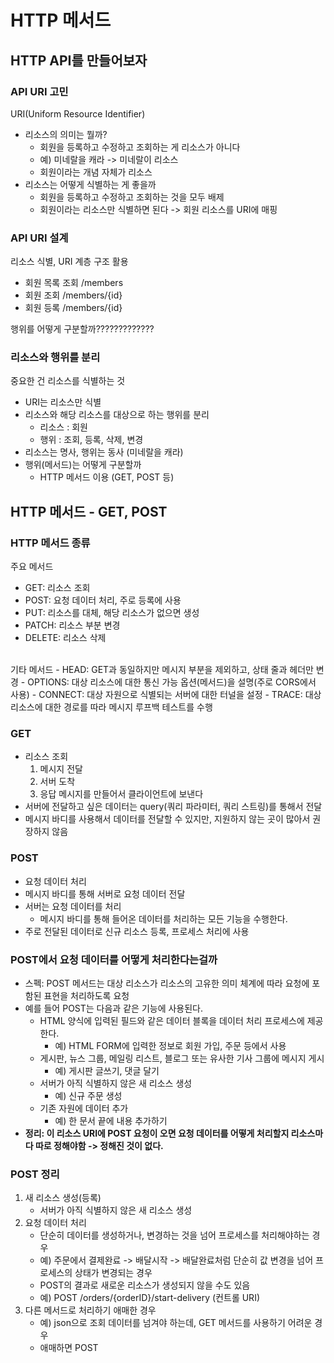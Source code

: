 # HTTP 메서드

## HTTP API를 만들어보자

### API URI 고민
URI(Uniform Resource Identifier)

- 리소스의 의미는 뭘까?
    - 회원을 등록하고 수정하고 조회하는 게 리소스가 아니다
    - 예) 미네랄을 캐라 -> 미네랄이 리소스
    - 회원이라는 개념 자체가 리소스
- 리소스는 어떻게 식별하는 게 좋을까
    - 회원을 등록하고 수정하고 조회하는 것을 모두 배제
    - 회원이라는 리소스만 식별하면 된다 -> 회원 리소스를 URI에 매핑

### API URI 설계
리소스 식별, URI 계층 구조 활용
- 회원 목록 조회 /members
- 회원 조회 /members/{id} 
- 회원 등록 /members/{id}

행위를 어떻게 구분할까?????????????
<br>

### 리소스와 행위를 분리
중요한 건 리소스를 식별하는 것
- URI는 리소스만 식별
- 리소스와 해당 리소스를 대상으로 하는 행위를 분리
    - 리소스 : 회원
    - 행위 : 조회, 등록, 삭제, 변경
- 리소스는 명사, 행위는 동사 (미네랄을 캐라)
- 행위(메서드)는 어떻게 구분할까
    - HTTP 메서드 이용 (GET, POST 등)

## HTTP 메서드 - GET, POST

### HTTP 메서드 종류
주요 메서드
- GET: 리소스 조회
- POST: 요청 데이터 처리, 주로 등록에 사용
- PUT: 리소스를 대체, 해당 리소스가 없으면 생성
- PATCH: 리소스 부분 변경
- DELETE: 리소스 삭제

<br>
기타 메서드
- HEAD: GET과 동일하지만 메시지 부분을 제외하고, 상태 줄과 헤더만 변경
- OPTIONS: 대상 리소스에 대한 통신 가능 옵션(메서드)을 설명(주로 CORS에서 사용)
- CONNECT: 대상 자원으로 식별되는 서버에 대한 터널을 설정
- TRACE: 대상 리소스에 대한 경로를 따라 메시지 루프백 테스트를 수행

### GET
- 리소스 조회
    1. 메시지 전달
    2. 서버 도착
    3. 응답 메시지를 만들어서 클라이언트에 보낸다
- 서버에 전달하고 싶은 데이터는 query(쿼리 파라미터, 쿼리 스트링)를 통해서 전달
- 메시지 바디를 사용해서 데이터를 전달할 수 있지만, 지원하지 않는 곳이 많아서 권장하지 않음

### POST
- 요청 데이터 처리
- 메시지 바디를 통해 서버로 요청 데이터 전달
- 서버는 요청 데이터를 처리
    - 메시지 바디를 통해 들어온 데이터를 처리하는 모든 기능을 수행한다.
- 주로 전달된 데이터로 신규 리소스 등록, 프로세스 처리에 사용

### POST에서 요청 데이터를 어떻게 처리한다는걸까
- 스펙: POST 메서드는 대상 리소스가 리소스의 고유한 의미 체계에 따라 요청에 포함된 표현을 처리하도록 요청
- 예를 들어 POST는 다음과 같은 기능에 사용된다.
    - HTML 양식에 입력된 필드와 같은 데이터 블록을 데이터 처리 프로세스에 제공한다.
        - 예) HTML FORM에 입력한 정보로 회원 가입, 주문 등에서 사용
    - 게시판, 뉴스 그룹, 메일링 리스트, 블로그 또는 유사한 기사 그룹에 메시지 게시
        - 예) 게시판 글쓰기, 댓글 달기
    - 서버가 아직 식별하지 않은 새 리소스 생성
        - 예) 신규 주문 생성
    - 기존 자원에 데이터 추가
        - 예) 한 문서 끝에 내용 추가하기
- **정리: 이 리소스 URI에 POST 요청이 오면 요청 데이터를 어떻게 처리할지 리소스마다 따로 정해야함 -> 정해진 것이 없다.**

### POST 정리
1. 새 리소스 생성(등록)
    - 서버가 아직 식별하지 않은 새 리소스 생성
2. 요청 데이터 처리
    - 단순히 데이터를 생성하거나, 변경하는 것을 넘어 프로세스를 처리해야하는 경우
    - 예) 주문에서 결제완료 -> 배달시작 -> 배달완료처럼 단순히 값 변경을 넘어 프로세스의 상태가 변경되는 경우
    - POST의 결과로 새로운 리소스가 생성되지 않을 수도 있음
    - 예) POST /orders/{orderID}/start-delivery (컨트롤 URI)
3. 다른 메서드로 처리하기 애매한 경우
    - 예) json으로 조회 데이터를 넘겨야 하는데, GET 메서드를 사용하기 어려운 경우
    - 애매하면 POST